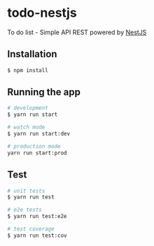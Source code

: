 # todo-nestjs

To do list - Simple API REST powered by [NestJS](https://github.com/nestjs/nest)

## Installation

```bash
$ npm install
```

## Running the app

```bash
# development
$ yarn run start

# watch mode
$ yarn run start:dev

# production mode
yarn run start:prod
```

## Test

```bash
# unit tests
$ yarn run test

# e2e tests
$ yarn run test:e2e

# test coverage
$ yarn run test:cov
```

